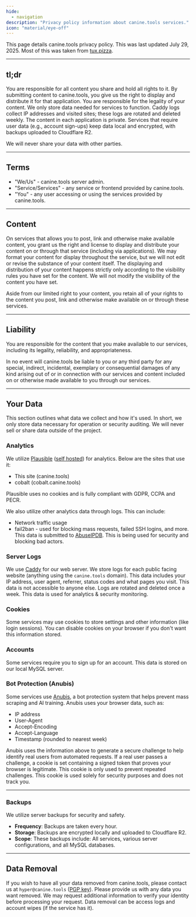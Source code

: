 ```yaml
---
hide:
  - navigation
description: "Privacy policy information about canine.tools services."
icon: "material/eye-off"
---
```

This page details canine.tools privacy policy. This was last updated July 29, 2025. Most of this was taken from [tux.pizza](https://tux.pizza).

---

## tl;dr
You are responsible for all content you share and hold all rights to it. By submitting content to canine.tools, you give us the right to display and distribute it for that application. You are responsible for the legality of your content. We only store data needed for services to function. Caddy logs collect IP addresses and visited sites; these logs are rotated and deleted weekly. The content in each application is private. Services that require user data (e.g., account sign-ups) keep data local and encrypted, with backups uploaded to Cloudflare R2.

We will never share your data with other parties.

---

## Terms
* "We/Us" - canine.tools server admin.
* "Service/Services" - any service or frontend provided by canine.tools.
* "You" - any user accessing or using the services provided by canine.tools.

---

## Content
On services that allows you to post, link and otherwise make available content, you grant us the right and license to display and distribute your content on or through that service (including via applications). We may format your content for display throughout the service, but we will not edit or revise the substance of your content itself. The displaying and distribution of your content happens strictly only according to the visibility rules you have set for the content. We will not modify the visibility of the content you have set.

Aside from our limited right to your content, you retain all of your rights to the content you post, link and otherwise make available on or through these services.

---

## Liability
You are responsible for the content that you make available to our services, including its legality, reliability, and appropriateness.

In no event will canine.tools be liable to you or any third party for any special, indirect, incidental, exemplary or consequential damages of any kind arising out of or in connection with our services and content included on or otherwise made available to you through our services.

---

## Your Data
This section outlines what data we collect and how it's used. In short, we only store data necessary for operation or security auditing. We will never sell or share data outside of the project.

### Analytics
We utilize [Plausible](https://plausible.io/) ([self hosted](https://plausible.canine.tools/)) for analytics. Below are the sites that use it:

* This site (canine.tools)
* cobalt (cobalt.canine.tools)

Plausible uses no cookies and is fully compliant with GDPR, CCPA and PECR.

We also utilize other analytics data through logs. This can include:

* Network traffic usage
* fail2ban - used for blocking mass requests, failed SSH logins, and more. This data is submitted to [AbuseIPDB](https://www.abuseipdb.com/user/105937). This is being used for security and blocking bad actors.

### Server Logs
We use [Caddy](https://caddyserver.com/) for our web server. We store logs for each public facing website (anything using the `canine.tools` domain). This data includes your IP address, user agent, referrer, status codes and what pages you visit. This data is not accessible to anyone else. Logs are rotated and deleted once a week. This data is used for analytics & security monitoring.

### Cookies
Some services may use cookies to store settings and other information (like login sessions). You can disable cookies on your browser if you don't want this information stored.

### Accounts
Some services require you to sign up for an account. This data is stored on our local MySQL server.

### Bot Protection (Anubis)
Some services use [Anubis](https://anubis.techaro.lol/), a bot protection system that helps prevent mass scraping and AI training. Anubis uses your browser data, such as:

* IP address
* User-Agent
* Accept-Encoding
* Accept-Language
* Timestamp (rounded to nearest week)

Anubis uses the information above to generate a secure challenge to help identify real users from automated requests. If a real user passes a challenge, a cookie is set containing a signed token that proves your browser is legitimate. This cookie is only used to prevent repeated challenges. This cookie is used solely for security purposes and does not track you.

---

### Backups
We utilize server backups for security and safety.

- **Frequency**: Backups are taken every hour.
- **Storage**: Backups are encrypted locally and uploaded to Cloudflare R2.
- **Scope**: These backups include: All services, various server configurations, and all MySQL databases.

---

## Data Removal
If you wish to have all your data removed from canine.tools, please contact us at `hyper@canine.tools` ([PGP key](../assets/hyper@canine.tools.asc)). Please provide us with any data you want removed. We may request additional information to verify your identity before processing your request. Data removal can be access logs and account wipes (if the service has it).